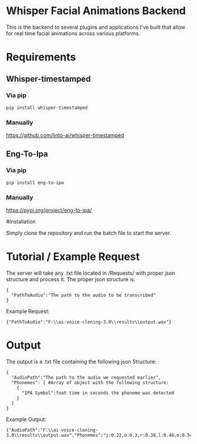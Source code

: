 # Whisper Facial Animations Backend
This is the backend to several plugins and applications I've built that allow for real time facial animations across various platforms.

# Requirements
## Whisper-timestamped
### Via pip
```
pip install whisper-timestamped
```
### Manually
https://github.com/linto-ai/whisper-timestamped

## Eng-To-Ipa
### Via pip
```
pip install eng-to-ipa
```
### Manually
https://pypi.org/project/eng-to-ipa/

#Installation

Simply clone the repository and run the batch file to start the server.

# Tutorial / Example Request
The server will take any .txt file located in /Requests/ with proper json structure and process it.
The proper json structure is:
```
{
  "PathToAudio":"The path to the audio to be transcribed"
}
```

Example Request:
```
{"PathToAudio":"F:\\ai-voice-cloning-3.0\\results\\output.wav"}
```

# Output
The output is a .txt file containing the following json Structure:
```
{
  "AudioPath":"The path to the audio we requested earlier",
  "Phonemes": [ #Array of object with the following structure:
    {
      "IPA Symbol":foat time in seconds the phoneme was detected
    }
  ]
}
```
Example Output:
```
{"AudioPath":"F:\\ai-voice-cloning-3.0\\results\\output.wav","Phonemes":"j:0.22,ʊ:0.3,r:0.38,l:0.46,ʊ:0.548,k:0.636,ɪ:0.724,ŋ:0.812,k:1.32,j:1.4266666666666667,t:1.5333333333333332,"}
```